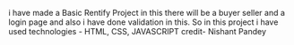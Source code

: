i have made a Basic Rentify Project in this there will be a buyer seller and a login page and also i have done validation in this.
So in this project i have used technologies - HTML, CSS, JAVASCRIPT
credit- Nishant Pandey
